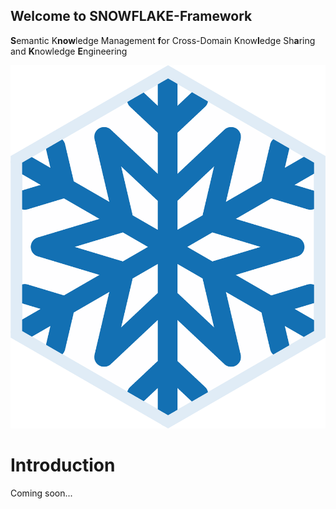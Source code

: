 ## Welcome to SNOWFLAKE-Framework 
**S**emantic K**now**ledge Management **f**or Cross-Domain Know**l**edge Sh**a**ring and **K**nowledge **E**ngineering

![image](https://github.com/fusion-jena/snowflake-framework/blob/master/snowflake.png)

# Introduction

Coming soon...


